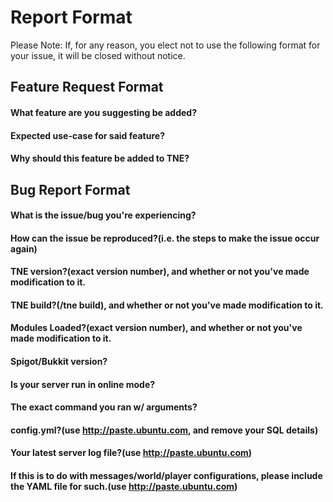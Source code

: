 Report Format
=====================
Please Note: If, for any reason, you elect not to use the following format for your issue, it will be closed without
notice.


## Feature Request Format
#### What feature are you suggesting be added?
#### Expected use-case for said feature?
#### Why should this feature be added to TNE?

## Bug Report Format
#### What is the issue/bug you're experiencing?
#### How can the issue be reproduced?(i.e. the steps to make the issue occur again)
#### TNE version?(exact version number), and whether or not you've made modification to it.
#### TNE build?(/tne build), and whether or not you've made modification to it.
#### Modules Loaded?(exact version number), and whether or not you've made modification to it.
#### Spigot/Bukkit version?
#### Is your server run in online mode?
#### The exact command you ran w/ arguments?
#### config.yml?(use http://paste.ubuntu.com, and remove your SQL details)
#### Your latest server log file?(use http://paste.ubuntu.com)
#### If this is to do with messages/world/player configurations, please include the YAML file for such.(use http://paste.ubuntu.com)